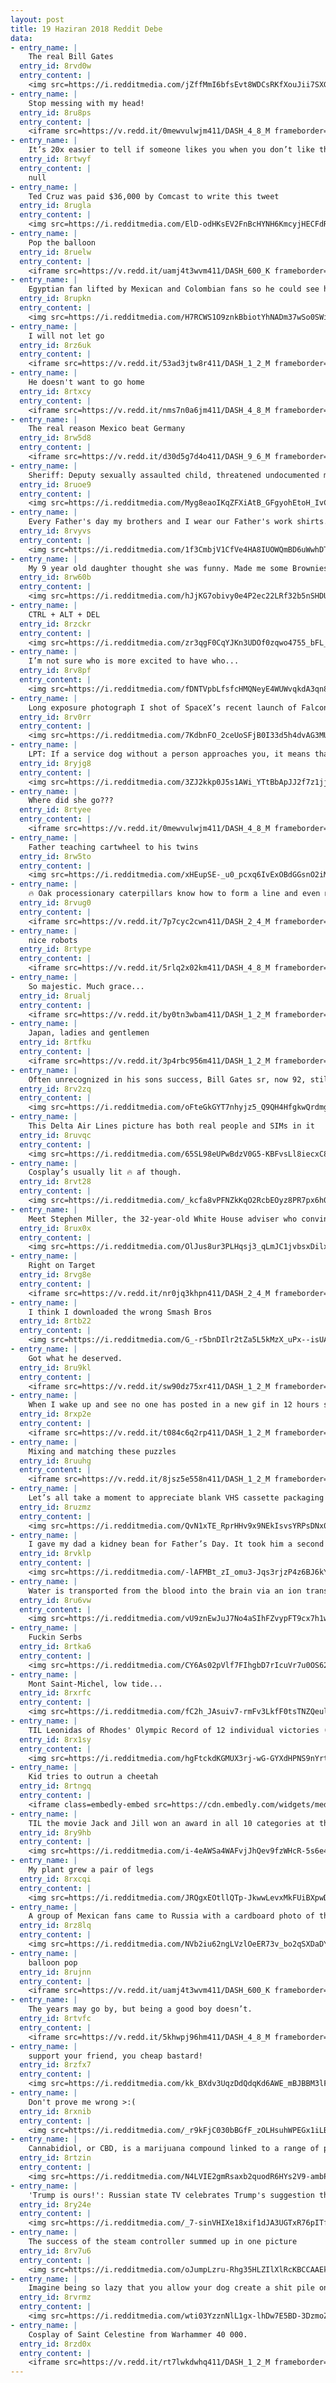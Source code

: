 ```yaml
---
layout: post
title: 19 Haziran 2018 Reddit Debe
data:
- entry_name: |
    The real Bill Gates
  entry_id: 8rvd0w
  entry_content: |
    <img src=https://i.redditmedia.com/jZffMmI6bfsEvt8WDCsRKfXouJii7SXGOyrA7RXzzWY.png?s=7c377fcd74fd401f043454f76938831f frameborder=0>
- entry_name: |
    Stop messing with my head!
  entry_id: 8ru8ps
  entry_content: |
    <iframe src=https://v.redd.it/0mewvulwjm411/DASH_4_8_M frameborder=0></iframe>
- entry_name: |
    It’s 20x easier to tell if someone likes you when you don’t like them back.
  entry_id: 8rtwyf
  entry_content: |
    null
- entry_name: |
    Ted Cruz was paid $36,000 by Comcast to write this tweet
  entry_id: 8rugla
  entry_content: |
    <img src=https://i.redditmedia.com/ElD-odHKsEV2FnBcHYNH6KmcyjHECFdR4qE7lf3RzMw.jpg?s=52d33440eca6c0cd147806e8d252b35b frameborder=0>
- entry_name: |
    Pop the balloon
  entry_id: 8ruelw
  entry_content: |
    <iframe src=https://v.redd.it/uamj4t3wvm411/DASH_600_K frameborder=0></iframe>
- entry_name: |
    Egyptian fan lifted by Mexican and Colombian fans so he could see his team play.
  entry_id: 8rupkn
  entry_content: |
    <img src=https://i.redditmedia.com/H7RCWS1O9znkBbiotYhNADm37wSo0SWiSvcurwCD5bk.jpg?s=1eae812ed1f9b78ebc17f34f1e687198 frameborder=0>
- entry_name: |
    I will not let go
  entry_id: 8rz6uk
  entry_content: |
    <iframe src=https://v.redd.it/53ad3jtw8r411/DASH_1_2_M frameborder=0></iframe>
- entry_name: |
    He doesn't want to go home
  entry_id: 8rtxcy
  entry_content: |
    <iframe src=https://v.redd.it/nms7n0a6jm411/DASH_4_8_M frameborder=0></iframe>
- entry_name: |
    The real reason Mexico beat Germany
  entry_id: 8rw5d8
  entry_content: |
    <iframe src=https://v.redd.it/d30d5g7d4o411/DASH_9_6_M frameborder=0></iframe>
- entry_name: |
    Sheriff: Deputy sexually assaulted child, threatened undocumented mom if she reported it
  entry_id: 8ruoe9
  entry_content: |
    <img src=https://i.redditmedia.com/Myg8eaoIKqZFXiAtB_GFgyohEtoH_IvCvU74ccX02DA.jpg?s=7587ac34a2bdae5240eb53e652202e60 frameborder=0>
- entry_name: |
    Every Father's day my brothers and I wear our Father's work shirts. He died 18 years ago
  entry_id: 8rvyvs
  entry_content: |
    <img src=https://i.redditmedia.com/1f3CmbjV1CfVe4HA8IUOWQmBD6uWwhDT7E7E64RqlMg.jpg?s=8b882143f223563bc083439450b244dc frameborder=0>
- entry_name: |
    My 9 year old daughter thought she was funny. Made me some Brownies for Father's Day.
  entry_id: 8rw60b
  entry_content: |
    <img src=https://i.redditmedia.com/hJjKG7obivy0e4P2ec22LRf32b5nSHDU0IUkNMpOXuY.jpg?s=f4994916f91cb22c0f1549d7544c74f9 frameborder=0>
- entry_name: |
    CTRL + ALT + DEL
  entry_id: 8rzckr
  entry_content: |
    <img src=https://i.redditmedia.com/zr3qgF0CqYJKn3UDOf0zqwo4755_bFL_czQDU36Gs4E.png?s=a7350db0f87318fe97537189bfe065a0 frameborder=0>
- entry_name: |
    I’m not sure who is more excited to have who...
  entry_id: 8rv8pf
  entry_content: |
    <img src=https://i.redditmedia.com/fDNTVpbLfsfcHMQNeyE4WUWvqkdA3qn8Y51VSCs7EPY.jpg?s=9ca90626b95c752611690496d7931e90 frameborder=0>
- entry_name: |
    Long exposure photograph I shot of SpaceX’s recent launch of Falcon 9 and SES-12
  entry_id: 8rv0rr
  entry_content: |
    <img src=https://i.redditmedia.com/7KdbnFO_2ceUoSFjB0I33d5h4dvAG3MUuGruiHUVKAQ.jpg?s=031dfd7c67739fd14a392f99eba86989 frameborder=0>
- entry_name: |
    LPT: If a service dog without a person approaches you, it means that the person is in need of help.
  entry_id: 8ryjg8
  entry_content: |
    <img src=https://i.redditmedia.com/3ZJ2kkp0J5s1AWi_YTtBbApJJ2f7z1jj9DrMFAim4Lo.jpg?s=bda0d9ef5d2644272485304568d53f14 frameborder=0>
- entry_name: |
    Where did she go???
  entry_id: 8rtyee
  entry_content: |
    <iframe src=https://v.redd.it/0mewvulwjm411/DASH_4_8_M frameborder=0></iframe>
- entry_name: |
    Father teaching cartwheel to his twins
  entry_id: 8rw5to
  entry_content: |
    <img src=https://i.redditmedia.com/xHEupSE-_u0_pcxq6IvExOBdGGsnO2iMsGiuZsh4lLs.png?s=abee8d2f085e2f04ce4adb33706b8393 frameborder=0>
- entry_name: |
    🔥 Oak processionary caterpillars know how to form a line and even merge
  entry_id: 8rvug0
  entry_content: |
    <iframe src=https://v.redd.it/7p7cyc2cwn411/DASH_2_4_M frameborder=0></iframe>
- entry_name: |
    nice robots
  entry_id: 8rtype
  entry_content: |
    <iframe src=https://v.redd.it/5rlq2x02km411/DASH_4_8_M frameborder=0></iframe>
- entry_name: |
    So majestic. Much grace...
  entry_id: 8rualj
  entry_content: |
    <iframe src=https://v.redd.it/by0tn3wbam411/DASH_1_2_M frameborder=0></iframe>
- entry_name: |
    Japan, ladies and gentlemen
  entry_id: 8rtfku
  entry_content: |
    <iframe src=https://v.redd.it/3p4rbc956m411/DASH_1_2_M frameborder=0></iframe>
- entry_name: |
    Often unrecognized in his sons success, Bill Gates sr, now 92, still gives his son advice. Oh yea, he’s also 6’7”
  entry_id: 8rv2zq
  entry_content: |
    <img src=https://i.redditmedia.com/oFteGkGYT7nhyjz5_Q9QH4HfgkwQrdmgymOAQAyEDU8.jpg?s=e372ea76925d6e1a6713cf6329068bc2 frameborder=0>
- entry_name: |
    This Delta Air Lines picture has both real people and SIMs in it
  entry_id: 8ruvqc
  entry_content: |
    <img src=https://i.redditmedia.com/65SL98eUPwBdzV0G5-KBFvsLl8iecxC8z-MTDWI-x5M.jpg?s=ad2efcc005cd277bf2903b496a64cb77 frameborder=0>
- entry_name: |
    Cosplay’s usually lit 🔥 af though.
  entry_id: 8rvt28
  entry_content: |
    <img src=https://i.redditmedia.com/_kcfa8vPFNZkKqO2RcbEOyz8PR7px6h0jCzQt-yX0lA.jpg?s=3b727fea7ded4fb4ef5c3a8dd98b22f7 frameborder=0>
- entry_name: |
    Meet Stephen Miller, the 32-year-old White House adviser who convinced Trump to start separating migrant children from their parents at the border
  entry_id: 8rux0x
  entry_content: |
    <img src=https://i.redditmedia.com/OlJus8ur3PLHqsj3_qLmJC1jvbsxDilxQCol4nB-_GM.jpg?s=8723327b6d230e7ad693024f7efac7d8 frameborder=0>
- entry_name: |
    Right on Target
  entry_id: 8rvg8e
  entry_content: |
    <iframe src=https://v.redd.it/nr0jq3khpn411/DASH_2_4_M frameborder=0></iframe>
- entry_name: |
    I think I downloaded the wrong Smash Bros
  entry_id: 8rtb22
  entry_content: |
    <img src=https://i.redditmedia.com/G_-r5bnDIlr2tZa5L5kMzX_uPx--isUAEzUCbNxDDc8.jpg?s=04150e8d5bfefe27513024b3b3bc37ce frameborder=0>
- entry_name: |
    Got what he deserved.
  entry_id: 8ru9kl
  entry_content: |
    <iframe src=https://v.redd.it/sw90dz75xr411/DASH_1_2_M frameborder=0></iframe>
- entry_name: |
    When I wake up and see no one has posted in a new gif in 12 hours so the sub is free for the taking...
  entry_id: 8rxp2e
  entry_content: |
    <iframe src=https://v.redd.it/t084c6q2rp411/DASH_1_2_M frameborder=0></iframe>
- entry_name: |
    Mixing and matching these puzzles
  entry_id: 8ruuhg
  entry_content: |
    <iframe src=https://v.redd.it/8jsz5e558n411/DASH_1_2_M frameborder=0></iframe>
- entry_name: |
    Let’s all take a moment to appreciate blank VHS cassette packaging design trends.
  entry_id: 8ruzmz
  entry_content: |
    <img src=https://i.redditmedia.com/QvN1xTE_RprHHv9x9NEkIsvsYRPsDNx0Y3eUWdkSTAk.jpg?s=4a530f634d5cfc6ee96e9a7bcd360a59 frameborder=0>
- entry_name: |
    I gave my dad a kidney bean for Father’s Day. It took him a second but he finally realized... I’m a match to donate a kidney!
  entry_id: 8rvklp
  entry_content: |
    <img src=https://i.redditmedia.com/-lAFMBt_zI_omu3-Jqs3rjzP4z6BJ6kY3KVdcjNyTdA.jpg?s=38999bce18355588b78e080956e26c3c frameborder=0>
- entry_name: |
    Water is transported from the blood into the brain via an ion transporter and not by osmosis as was previously speculated, a new study on mice reveals. If the mechanism can be targeted with medicine, it may prove relevant to all disorders involving increased intracranial pressure.
  entry_id: 8ru6vw
  entry_content: |
    <img src=https://i.redditmedia.com/vU9znEwJuJ7No4aSIhFZvypFT9cx7h1wSYdL0TYkkEI.jpg?s=274cfc7b94a3727af48c5282887d4232 frameborder=0>
- entry_name: |
    Fuckin Serbs
  entry_id: 8rtka6
  entry_content: |
    <img src=https://i.redditmedia.com/CY6As02pVlf7FIhgbD7rIcuVr7u0OS62Hb8RJst-XYw.jpg?s=9d60a8dc40d4ccadc745926b66ebaab1 frameborder=0>
- entry_name: |
    Mont Saint-Michel, low tide...
  entry_id: 8rxrfc
  entry_content: |
    <img src=https://i.redditmedia.com/fC2h_JAsuiv7-rmFv3LkfF0tsTNZQeul4KpyIQO-_7E.jpg?s=5099aa803036ee5fe26fe11baac20bfd frameborder=0>
- entry_name: |
    TIL Leonidas of Rhodes' Olympic Record of 12 individual victories (164 - 152 BC) stood for over 2100 years before being eclipsed by Michael Phelps in 2016
  entry_id: 8rx1sy
  entry_content: |
    <img src=https://i.redditmedia.com/hgFtckdKGMUX3rj-wG-GYXdHPNS9nYrtp0bodEE8lBs.jpg?s=8fcc7c03f5f71bf44a416735832de655 frameborder=0>
- entry_name: |
    Kid tries to outrun a cheetah
  entry_id: 8rtngq
  entry_content: |
    <iframe class=embedly-embed src=https://cdn.embedly.com/widgets/media.html?src=https%3A%2F%2Fgfycat.com%2Fifr%2FHiddenHatefulAddax&url=https%3A%2F%2Fgfycat.com%2FHiddenHatefulAddax&image=https%3A%2F%2Fthumbs.gfycat.com%2FHiddenHatefulAddax-size_restricted.gif&key=2aa3c4d5f3de4f5b9120b660ad850dc9&type=text%2Fhtml&schema=gfycat width=600 height=600 scrolling=no frameborder=0 allowfullscreen></iframe>
- entry_name: |
    TIL the movie Jack and Jill won an award in all 10 categories at the 32nd Golden Raspberry awards. This included Adam Sandler winning in BOTH worst actor and worst actress categories.
  entry_id: 8ry9hb
  entry_content: |
    <img src=https://i.redditmedia.com/i-4eAWSa4WAFvjJhQev9fzWHcR-5s6e4Mt1wLEO__dk.jpg?s=55d14c9ecec7010a54a91e3b0c21ba2a frameborder=0>
- entry_name: |
    My plant grew a pair of legs
  entry_id: 8rxcqi
  entry_content: |
    <img src=https://i.redditmedia.com/JRQgxEOtllQTp-JkwwLevxMkFUiBXpwDaCLED1q-qlU.jpg?s=dd47ca6642377b8ebba4d2b4a4ffc5c7 frameborder=0>
- entry_name: |
    A group of Mexican fans came to Russia with a cardboard photo of the friend whose wife didn’t let him go 🤣🤣
  entry_id: 8rz8lq
  entry_content: |
    <img src=https://i.redditmedia.com/NVb2iu62ngLVzlOeER73v_bo2qSXDaDYSdovIOBOAkA.jpg?s=814c1d6439890160a7c37183253e47ff frameborder=0>
- entry_name: |
    balloon pop
  entry_id: 8rujnn
  entry_content: |
    <iframe src=https://v.redd.it/uamj4t3wvm411/DASH_600_K frameborder=0></iframe>
- entry_name: |
    The years may go by, but being a good boy doesn’t.
  entry_id: 8rtvfc
  entry_content: |
    <iframe src=https://v.redd.it/5khwpj96hm411/DASH_4_8_M frameborder=0></iframe>
- entry_name: |
    support your friend, you cheap bastard!
  entry_id: 8rzfx7
  entry_content: |
    <img src=https://i.redditmedia.com/kk_BXdv3UqzDdQdqKd6AWE_mBJBBM3lFXI8rL60pEBc.jpg?s=a1103694929699d0adcaaffbad68b776 frameborder=0>
- entry_name: |
    Don't prove me wrong >:(
  entry_id: 8rxnib
  entry_content: |
    <img src=https://i.redditmedia.com/_r9kFjC030bBGfF_zOLHsuhWPEGx1iLBbxMVj0fE6W0.jpg?s=876bab8a249e610f3ec918f2d915e290 frameborder=0>
- entry_name: |
    Cannabidiol, or CBD, is a marijuana compound linked to a range of potential health benefits but does not get you high. The roughly $1 billion CBD industry is slated to shift into high gear if the federal government approves the first CBD-based drug, an epilepsy medication called Epidiolex.
  entry_id: 8rtzin
  entry_content: |
    <img src=https://i.redditmedia.com/N4LVIE2gmRsaxb2quodR6HYs2V9-ambPq4z85eK6j3A.jpg?s=bc837072023b24621292704b3fc20af2 frameborder=0>
- entry_name: |
    'Trump is ours!': Russian state TV celebrates Trump's suggestion that Crimea is part of Russia
  entry_id: 8ry24e
  entry_content: |
    <img src=https://i.redditmedia.com/_7-sinVHIXe18xif1dJA3UGTxR76pITfGgfmK82twv8.jpg?s=afcceb0fc71f5913f8b0393b804b2382 frameborder=0>
- entry_name: |
    The success of the steam controller summed up in one picture
  entry_id: 8rv7u6
  entry_content: |
    <img src=https://i.redditmedia.com/oJumpLzru-Rhg35HLZIlXlRcKBCCAAEkdsz3TqlyNzk.jpg?s=a2edc55c70eae37de3a7a572cac113f4 frameborder=0>
- entry_name: |
    Imagine being so lazy that you allow your dog create a shit pile on your balcony instead of taking it for a walk.
  entry_id: 8rvrmz
  entry_content: |
    <img src=https://i.redditmedia.com/wti03YzznNlL1gx-lhDw7E5BD-3DzmoZH4s3aApKPFQ.jpg?s=a143fa7154765984b84da57b3a64289b frameborder=0>
- entry_name: |
    Cosplay of Saint Celestine from Warhammer 40 000.
  entry_id: 8rzd0x
  entry_content: |
    <iframe src=https://v.redd.it/rt7lwkdwhq411/DASH_1_2_M frameborder=0></iframe>
---
```

